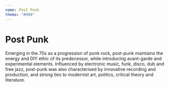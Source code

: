 ```yaml
---
name: Post Punk
theme: "#999"
---
```


# Post Punk

Emerging in the 70s as a progression of punk rock, post-punk maintains the energy and DIY ethic
of its predecessor, while introducing avant-garde and experimental elements. Influenced by
electronic music, funk, disco, dub and free jazz, post-punk was also characterised by innovative
recording and production, and strong ties to modernist art, politics, critical theory and literature.


